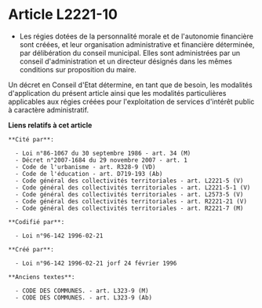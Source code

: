 # Article L2221-10

- Les régies dotées de la personnalité morale et de l'autonomie financière sont créées, et leur organisation administrative
et financière déterminée, par délibération du conseil municipal. Elles sont administrées par un conseil d'administration et
un directeur désignés dans les mêmes conditions sur proposition du maire.

Un décret en Conseil d'Etat détermine, en tant que de besoin, les modalités d'application du présent article ainsi que les
modalités particulières applicables aux régies créées pour l'exploitation de services d'intérêt public à caractère
administratif.

**Liens relatifs à cet article**

	**Cité par**:

	  - Loi n°86-1067 du 30 septembre 1986 - art. 34 (M)
	  - Décret n°2007-1684 du 29 novembre 2007 - art. 1
	  - Code de l'urbanisme - art. R328-9 (VD)
	  - Code de l'éducation - art. D719-193 (Ab)
	  - Code général des collectivités territoriales - art. L2221-5 (V)
	  - Code général des collectivités territoriales - art. L2221-5-1 (V)
	  - Code général des collectivités territoriales - art. L2573-5 (V)
	  - Code général des collectivités territoriales - art. R2221-21 (V)
	  - Code général des collectivités territoriales - art. R2221-7 (M)

	**Codifié par**:

	  - Loi n°96-142 1996-02-21

	**Créé par**:

	  - Loi n°96-142 1996-02-21 jorf 24 février 1996

	**Anciens textes**:

	  - CODE DES COMMUNES. - art. L323-9 (M)
	  - CODE DES COMMUNES. - art. L323-9 (Ab)
